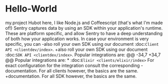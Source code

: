 # Hello-World
my.project
Hubot here, I like Node.js and Coffeescript (that's what I'm made of!) Sentry captures data by using an SDK within your application's runtime. These    are platform specific, and allow Sentry to have a deep understanding of both    how your application works. In case your environment is very specific, you can   -also roll your own SDK using our document :doc:`Client API <clientdev/index>`.   +also roll your own SDK using our document :doc:`SDK API <clientdev/index>`.        Popular integrations are:              @@ -34,7 +34,7 @@ Popular integrations are: *   :doc:`Elixir <clients/elixir/index>`        For exact configuration for the integration consult the corresponding   -documentation.  For all clients however, the basics are the same.   +documentation.  For all SDK however, the basics are the same.               
